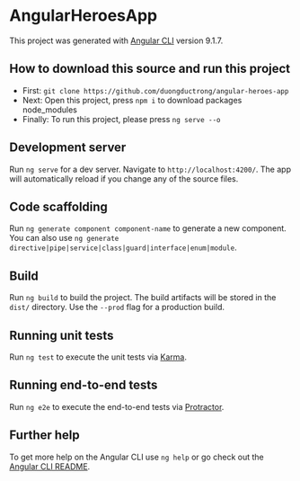 # AngularHeroesApp

This project was generated with [Angular CLI](https://github.com/angular/angular-cli) version 9.1.7.

## How to download this source and run this project
- First: ```git clone https://github.com/duongductrong/angular-heroes-app```
- Next: Open this project, press ```npm i``` to download packages node_modules 
- Finally: To run this project, please press ```ng serve --o```

## Development server

Run `ng serve` for a dev server. Navigate to `http://localhost:4200/`. The app will automatically reload if you change any of the source files.

## Code scaffolding

Run `ng generate component component-name` to generate a new component. You can also use `ng generate directive|pipe|service|class|guard|interface|enum|module`.

## Build

Run `ng build` to build the project. The build artifacts will be stored in the `dist/` directory. Use the `--prod` flag for a production build.

## Running unit tests

Run `ng test` to execute the unit tests via [Karma](https://karma-runner.github.io).

## Running end-to-end tests

Run `ng e2e` to execute the end-to-end tests via [Protractor](http://www.protractortest.org/).

## Further help

To get more help on the Angular CLI use `ng help` or go check out the [Angular CLI README](https://github.com/angular/angular-cli/blob/master/README.md).
